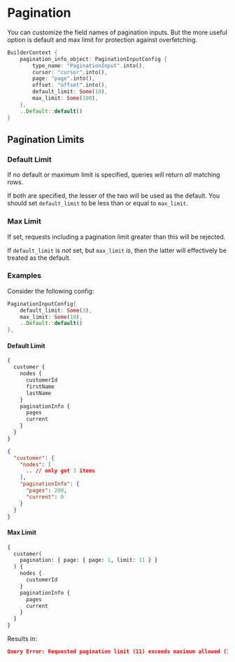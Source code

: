 # Pagination

You can customize the field names of pagination inputs. But the more useful option is default and max limit for protection against overfetching.

```rust
BuilderContext {
    pagination_info_object: PaginationInputConfig {
        type_name: "PaginationInput".into(),
        cursor: "cursor".into(),
        page: "page".into(),
        offset: "offset".into(),
        default_limit: Some(10),
        max_limit: Some(100),
    },
    ..Default::default()
}
```

## Pagination Limits

### Default Limit

If no default or maximum limit is specified, queries will return *all* matching rows.

If both are specified, the lesser of the two will be used as the default. You should set `default_limit` to be less than or equal to `max_limit`.

### Max Limit

If set, requests including a pagination limit greater than this will be rejected.

If `default_limit` is _not_ set, but `max_limit` _is_, then the latter will effectively be treated as the default.

### Examples

Consider the following config:

```rust
PaginationInputConfig{
    default_limit: Some(3),
    max_limit: Some(10),
    ..Default::default()
},
```

#### Default Limit

```graphql
{
  customer {
    nodes {
      customerId
      firstName
      lastName
    }
    paginationInfo {
      pages
      current
    }
  }
}
```

```json
{
  "customer": {
    "nodes": [
      .. // only got 3 items
    ],
    "paginationInfo": {
      "pages": 200,
      "current": 0
    }
  }
}
```

#### Max Limit

```graphql
{
  customer(
    pagination: { page: { page: 1, limit: 11 } }
  ) {
    nodes {
      customerId
    }
    paginationInfo {
      pages
      current
    }
  }
}
```

Results in:

```json
Query Error: Requested pagination limit (11) exceeds maximum allowed (10)
```